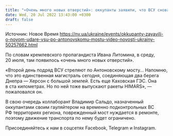 ```yaml
---
title: "«Очень много новых отверстий»: оккупанты заявили, что ВСУ снова ударили по Антоновскому мосту — видео"
date: Wed, 20 Jul 2022 13:43:00 +0300
draft: false
---
```

Источник: Новое Время https://nv.ua/ukraine/events/okkupanty-zayavili-o-novom-udare-vsu-po-antonovskomu-mostu-video-novosti-ukrainy-50257662.html


По словам кремлевского пропагандиста Ивана Литомина, в среду, 20 июля, там появилось «очень много новых отверстий».

«Второй день подряд ВСУ стреляют по Антоновскому мосту… Напомню, что это единственная магистраль сегодня, соединяющая два берега Днепра — Херсон с большой землей. Есть еще Каховская ГЭС. Она в ста километрах. Но по ней тоже выпускают ракеты HIMARS», — пожаловался он.

В свою очередь коллаборант Владимир Сальдо, назначенный оккупантами своим гауляйтером на временно подконтрольных ВС РФ территориях региона, поврежденный мост нуждается в ремонте, поэтому движение транспорта по нему будет ограничено.

Присоединяйтесь к нам в соцсетях Facebook, Telegram и Instagram.
